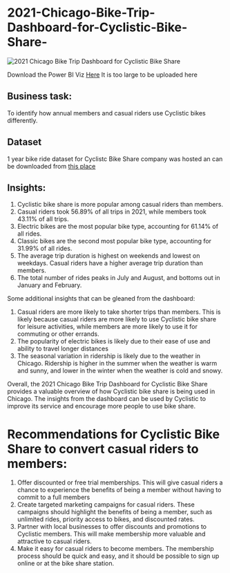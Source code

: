 # 2021-Chicago-Bike-Trip-Dashboard-for-Cyclistic-Bike-Share-
![2021 Chicago Bike Trip Dashboard for Cyclistic Bike Share](https://github.com/Lordleomax/2021-Chicago-Bike-Trip-Dashboard-for-Cyclistic-Bike-Share-/assets/131598329/406f9e94-5fff-4d1e-9aaf-ebabb359f97f)

Download the Power BI Viz [Here](https://drive.google.com/file/d/11oYFrNkNvO7ZbgAIMzN-kZkPC9VhO370/view?usp=drive_link) It is too large to be uploaded here

## Business task:
To identify how annual members and casual riders use Cyclistic bikes differently.

## Dataset
1 year bike ride dataset for Cyclistc Bike Share company was hosted an can be downloaded from [this place](https://divvy-tripdata.s3.amazonaws.com/index.html)

## Insights:
1. Cyclistic bike share is more popular among casual riders than members.
2. Casual riders took 56.89% of all trips in 2021, while members took 43.11% of all trips.
3. Electric bikes are the most popular bike type, accounting for 61.14% of all rides.
4. Classic bikes are the second most popular bike type, accounting for 31.99% of all rides.
5. The average trip duration is highest on weekends and lowest on weekdays. Casual riders have a higher average trip duration than members.
6. The total number of rides peaks in July and August, and bottoms out in January and February.

Some additional insights that can be gleaned from the dashboard:

1. Casual riders are more likely to take shorter trips than members. This is likely because casual riders are more likely to use Cyclistic bike share for leisure activities, while members are more likely to use it for commuting or other errands.
2. The popularity of electric bikes is likely due to their ease of use and ability to travel longer distances
3. The seasonal variation in ridership is likely due to the weather in Chicago. Ridership is higher in the summer when the weather is warm and sunny, and lower in the winter when the weather is cold and snowy.

Overall, the 2021 Chicago Bike Trip Dashboard for Cyclistic Bike Share provides a valuable overview of how Cyclistic bike share is being used in Chicago. The insights from the dashboard can be used by Cyclistic to improve its service and encourage more people to use bike share.


# Recommendations for Cyclistic Bike Share to convert casual riders to members:

1. Offer discounted or free trial memberships. This will give casual riders a chance to experience the benefits of being a member without having to commit to a full members
2. Create targeted marketing campaigns for casual riders. These campaigns should highlight the benefits of being a member, such as unlimited rides, priority access to bikes, and discounted rates.
3. Partner with local businesses to offer discounts and promotions to Cyclistic members. This will make membership more valuable and attractive to casual riders.
4. Make it easy for casual riders to become members. The membership process should be quick and easy, and it should be possible to sign up online or at the bike share station.

